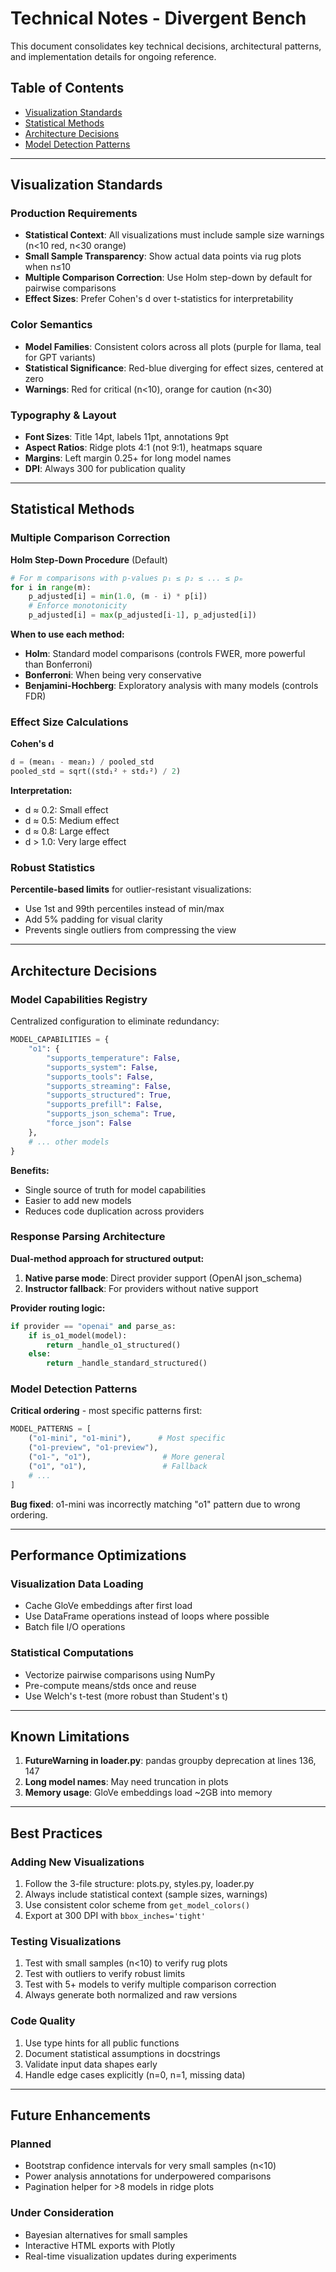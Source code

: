 # Technical Notes - Divergent Bench

This document consolidates key technical decisions, architectural patterns, and implementation details for ongoing reference.

## Table of Contents
- [Visualization Standards](#visualization-standards)
- [Statistical Methods](#statistical-methods)
- [Architecture Decisions](#architecture-decisions)
- [Model Detection Patterns](#model-detection-patterns)

---

## Visualization Standards

### Production Requirements
- **Statistical Context**: All visualizations must include sample size warnings (n<10 red, n<30 orange)
- **Small Sample Transparency**: Show actual data points via rug plots when n≤10
- **Multiple Comparison Correction**: Use Holm step-down by default for pairwise comparisons
- **Effect Sizes**: Prefer Cohen's d over t-statistics for interpretability

### Color Semantics
- **Model Families**: Consistent colors across all plots (purple for llama, teal for GPT variants)
- **Statistical Significance**: Red-blue diverging for effect sizes, centered at zero
- **Warnings**: Red for critical (n<10), orange for caution (n<30)

### Typography & Layout
- **Font Sizes**: Title 14pt, labels 11pt, annotations 9pt
- **Aspect Ratios**: Ridge plots 4:1 (not 9:1), heatmaps square
- **Margins**: Left margin 0.25+ for long model names
- **DPI**: Always 300 for publication quality

---

## Statistical Methods

### Multiple Comparison Correction

**Holm Step-Down Procedure** (Default)
```python
# For m comparisons with p-values p₁ ≤ p₂ ≤ ... ≤ pₘ
for i in range(m):
    p_adjusted[i] = min(1.0, (m - i) * p[i])
    # Enforce monotonicity
    p_adjusted[i] = max(p_adjusted[i-1], p_adjusted[i])
```

**When to use each method:**
- **Holm**: Standard model comparisons (controls FWER, more powerful than Bonferroni)
- **Bonferroni**: When being very conservative
- **Benjamini-Hochberg**: Exploratory analysis with many models (controls FDR)

### Effect Size Calculations

**Cohen's d**
```python
d = (mean₁ - mean₂) / pooled_std
pooled_std = sqrt((std₁² + std₂²) / 2)
```

**Interpretation:**
- d ≈ 0.2: Small effect
- d ≈ 0.5: Medium effect
- d ≈ 0.8: Large effect
- d > 1.0: Very large effect

### Robust Statistics

**Percentile-based limits** for outlier-resistant visualizations:
- Use 1st and 99th percentiles instead of min/max
- Add 5% padding for visual clarity
- Prevents single outliers from compressing the view

---

## Architecture Decisions

### Model Capabilities Registry

Centralized configuration to eliminate redundancy:

```python
MODEL_CAPABILITIES = {
    "o1": {
        "supports_temperature": False,
        "supports_system": False,
        "supports_tools": False,
        "supports_streaming": False,
        "supports_structured": True,
        "supports_prefill": False,
        "supports_json_schema": True,
        "force_json": False
    },
    # ... other models
}
```

**Benefits:**
- Single source of truth for model capabilities
- Easier to add new models
- Reduces code duplication across providers

### Response Parsing Architecture

**Dual-method approach for structured output:**
1. **Native parse mode**: Direct provider support (OpenAI json_schema)
2. **Instructor fallback**: For providers without native support

**Provider routing logic:**
```python
if provider == "openai" and parse_as:
    if is_o1_model(model):
        return _handle_o1_structured()
    else:
        return _handle_standard_structured()
```

### Model Detection Patterns

**Critical ordering** - most specific patterns first:
```python
MODEL_PATTERNS = [
    ("o1-mini", "o1-mini"),      # Most specific
    ("o1-preview", "o1-preview"),
    ("o1-", "o1"),                # More general
    ("o1", "o1"),                 # Fallback
    # ...
]
```

**Bug fixed**: o1-mini was incorrectly matching "o1" pattern due to wrong ordering.

---

## Performance Optimizations

### Visualization Data Loading
- Cache GloVe embeddings after first load
- Use DataFrame operations instead of loops where possible
- Batch file I/O operations

### Statistical Computations
- Vectorize pairwise comparisons using NumPy
- Pre-compute means/stds once and reuse
- Use Welch's t-test (more robust than Student's t)

---

## Known Limitations

1. **FutureWarning in loader.py**: pandas groupby deprecation at lines 136, 147
2. **Long model names**: May need truncation in plots
3. **Memory usage**: GloVe embeddings load ~2GB into memory

---

## Best Practices

### Adding New Visualizations
1. Follow the 3-file structure: plots.py, styles.py, loader.py
2. Always include statistical context (sample sizes, warnings)
3. Use consistent color scheme from `get_model_colors()`
4. Export at 300 DPI with `bbox_inches='tight'`

### Testing Visualizations
1. Test with small samples (n<10) to verify rug plots
2. Test with outliers to verify robust limits
3. Test with 5+ models to verify multiple comparison correction
4. Always generate both normalized and raw versions

### Code Quality
1. Use type hints for all public functions
2. Document statistical assumptions in docstrings
3. Validate input data shapes early
4. Handle edge cases explicitly (n=0, n=1, missing data)

---

## Future Enhancements

### Planned
- Bootstrap confidence intervals for very small samples (n<10)
- Power analysis annotations for underpowered comparisons
- Pagination helper for >8 models in ridge plots

### Under Consideration
- Bayesian alternatives for small samples
- Interactive HTML exports with Plotly
- Real-time visualization updates during experiments